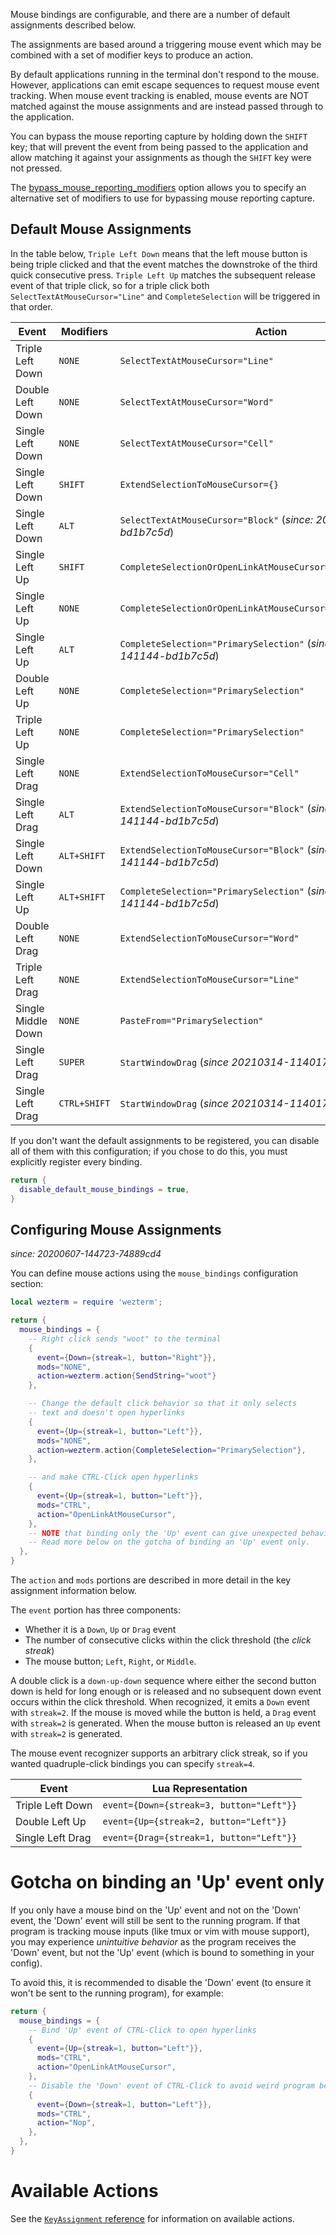 Mouse bindings are configurable, and there are a number of default assignments
described below.

The assignments are based around a triggering mouse event which may be combined
with a set of modifier keys to produce an action.

By default applications running in the terminal don't respond to the mouse.
However, applications can emit escape sequences to request mouse event tracking.
When mouse event tracking is enabled, mouse events are NOT matched against
the mouse assignments and are instead passed through to the application.

You can bypass the mouse reporting capture by holding down the `SHIFT` key;
that will prevent the event from being passed to the application and allow matching
it against your assignments as though the `SHIFT` key were not pressed.

The [bypass_mouse_reporting_modifiers](lua/config/bypass_mouse_reporting_modifiers.md)
option allows you to specify an alternative set of modifiers to use for
bypassing mouse reporting capture.

## Default Mouse Assignments

In the table below, `Triple Left Down` means that the left mouse button is
being triple clicked and that the event matches the downstroke of the third
quick consecutive press.  `Triple Left Up` matches the subsequent release event
of that triple click, so for a triple click both
`SelectTextAtMouseCursor="Line"` and `CompleteSelection` will be triggered in
that order.

| Event | Modifiers | Action |
| --------- | --- | ------ |
| Triple Left Down | `NONE`   | `SelectTextAtMouseCursor="Line"`  |
| Double Left Down | `NONE`   | `SelectTextAtMouseCursor="Word"`  |
| Single Left Down | `NONE`   | `SelectTextAtMouseCursor="Cell"`  |
| Single Left Down | `SHIFT`   | `ExtendSelectionToMouseCursor={}`  |
| Single Left Down | `ALT`   | `SelectTextAtMouseCursor="Block"`  (*since: 20220624-141144-bd1b7c5d*) |
| Single Left Up | `SHIFT`   | `CompleteSelectionOrOpenLinkAtMouseCursor="PrimarySelection"`  |
| Single Left Up | `NONE`   | `CompleteSelectionOrOpenLinkAtMouseCursor="PrimarySelection"`  |
| Single Left Up | `ALT`   | `CompleteSelection="PrimarySelection"`  (*since: 20220624-141144-bd1b7c5d*) |
| Double Left Up | `NONE`   | `CompleteSelection="PrimarySelection"`  |
| Triple Left Up | `NONE`   | `CompleteSelection="PrimarySelection"`  |
| Single Left Drag | `NONE`   | `ExtendSelectionToMouseCursor="Cell"`  |
| Single Left Drag | `ALT`   | `ExtendSelectionToMouseCursor="Block"` (*since: 20220624-141144-bd1b7c5d*) |
| Single Left Down | `ALT+SHIFT`   | `ExtendSelectionToMouseCursor="Block"`  (*since: 20220624-141144-bd1b7c5d*) |
| Single Left Up | `ALT+SHIFT`   | `CompleteSelection="PrimarySelection"`  (*since: 20220624-141144-bd1b7c5d*) |
| Double Left Drag | `NONE`   | `ExtendSelectionToMouseCursor="Word"`  |
| Triple Left Drag | `NONE`   | `ExtendSelectionToMouseCursor="Line"`  |
| Single Middle Down | `NONE`   | `PasteFrom="PrimarySelection"`  |
| Single Left Drag | `SUPER` | `StartWindowDrag` (*since 20210314-114017-04b7cedd*) |
| Single Left Drag | `CTRL+SHIFT` | `StartWindowDrag` (*since 20210314-114017-04b7cedd*) |

If you don't want the default assignments to be registered, you can
disable all of them with this configuration; if you chose to do this,
you must explicitly register every binding.

```lua
return {
  disable_default_mouse_bindings = true,
}
```

## Configuring Mouse Assignments

*since: 20200607-144723-74889cd4*

You can define mouse actions using the `mouse_bindings` configuration section:

```lua
local wezterm = require 'wezterm';

return {
  mouse_bindings = {
    -- Right click sends "woot" to the terminal
    {
      event={Down={streak=1, button="Right"}},
      mods="NONE",
      action=wezterm.action{SendString="woot"}
    },

    -- Change the default click behavior so that it only selects
    -- text and doesn't open hyperlinks
    {
      event={Up={streak=1, button="Left"}},
      mods="NONE",
      action=wezterm.action{CompleteSelection="PrimarySelection"},
    },

    -- and make CTRL-Click open hyperlinks
    {
      event={Up={streak=1, button="Left"}},
      mods="CTRL",
      action="OpenLinkAtMouseCursor",
    },
    -- NOTE that binding only the 'Up' event can give unexpected behaviors.
    -- Read more below on the gotcha of binding an 'Up' event only.
  },
}
```

The `action` and `mods` portions are described in more detail in the key assignment
information below.

The `event` portion has three components:

* Whether it is a `Down`, `Up` or `Drag` event
* The number of consecutive clicks within the click threshold (the *click streak*)
* The mouse button; `Left`, `Right`, or `Middle`.

A double click is a `down-up-down` sequence where either the second button down
is held for long enough or is released and no subsequent down event occurs
within the click threshold.  When recognized, it emits a `Down` event with
`streak=2`.  If the mouse is moved while the button is held, a `Drag` event
with `streak=2` is generated.  When the mouse button is released an `Up` event
with `streak=2` is generated.

The mouse event recognizer supports an arbitrary click streak, so if
you wanted quadruple-click bindings you can specify `streak=4`.

| Event             | Lua Representation  |
| ----------------- | ------------------- |
| Triple Left Down  | `event={Down={streak=3, button="Left"}}` |
| Double Left Up  | `event={Up={streak=2, button="Left"}}` |
| Single Left Drag  | `event={Drag={streak=1, button="Left"}}` |


# Gotcha on binding an 'Up' event only

If you only have a mouse bind on the 'Up' event and not on the 'Down' event,
the 'Down' event will still be sent to the running program.
If that program is tracking mouse inputs (like tmux or vim with mouse support),
you may experience _unintuitive behavior_ as the program receives the 'Down'
event, but not the 'Up' event (which is bound to something in your config).

To avoid this, it is recommended to disable the 'Down' event (to ensure it won't
be sent to the running program), for example:
```lua
return {
  mouse_bindings = {
    -- Bind 'Up' event of CTRL-Click to open hyperlinks
    {
      event={Up={streak=1, button="Left"}},
      mods="CTRL",
      action="OpenLinkAtMouseCursor",
    },
    -- Disable the 'Down' event of CTRL-Click to avoid weird program behaviors
    {
      event={Down={streak=1, button="Left"}},
      mods="CTRL",
      action="Nop",
    },
  },
}
```


# Available Actions

See the [`KeyAssignment` reference](lua/keyassignment/index.md) for information
on available actions.


